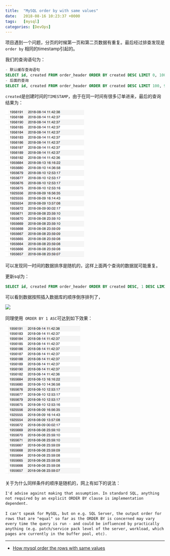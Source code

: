 ```yaml
---
title:  "MySQL order by with same values"
date:   2018-08-16 10:23:37 +0000
tags:   [mysql]
categories: [DevOps]
---
```


项目遇到一个问题，分页的时候第一页和第二页数据有重复。最后经过排查发现是 `order by` 相同的timestamp引起的。

我们的查询语句为：

```sql
- 默认缓存查询语句
SELECT id, created FROM order_header ORDER BY created DESC LIMIT 0, 100
- 后面的查询
SELECT id, created FROM order_header ORDER BY created DESC LIMIT 100, 900
```

`created`是创建时间的`TIMESTAMP`，由于在同一时间有很多订单进来，最后的查询结果为：

![](./resources/2018-08-16-mysql-order-with-same-value/mysql-orderby-created.png)

可以发现同一时间的数据排序是随机的，这样上面两个查询的数据就可能重复。

更新sql为：

```sql
SELECT id, created FROM order_header ORDER BY created DESC, 1 DESC LIMIT 0, 100 
```

可以看到数据按照插入数据库的顺序倒序排列了，

![](./resources/2018-08-16-mysql-order-with-same-value/mysql-orderby-created1desc.png)


同理使用` ORDER BY 1 ASC`可达到如下效果：

![](./resources/2018-08-16-mysql-order-with-same-value/mysql-orderby-created1asc.png)


关于为什么同样条件的顺序是随机的，网上有如下的说法：

```
I'd advise against making that assumption. In standard SQL, anything not required by an explicit ORDER BY clause is implementation dependent.

I can't speak for MySQL, but on e.g. SQL Server, the output order for rows that are "equal" so far as the ORDER BY is concerned may vary every time the query is run - and could be influenced by practically anything (e.g. patch/service pack level of the server, workload, which pages are currently in the buffer pool, etc).
```

---
- [How mysql order the rows with same values](https://stackoverflow.com/questions/6662837/how-mysql-order-the-rows-with-same-values)